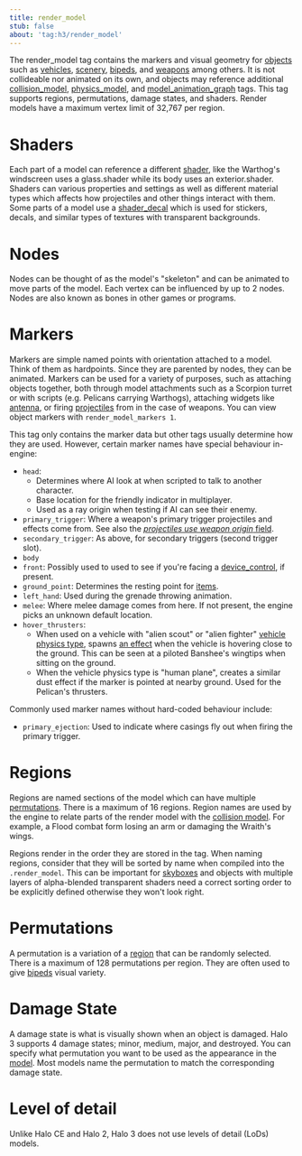 ```yaml
---
title: render_model
stub: false
about: 'tag:h3/render_model'
---
```

The render_model tag contains the markers and visual geometry for [objects](~object) such as [vehicles](~vehicle), [scenery](~), [bipeds](~biped), and [weapons](~weapon) among others. It is not collideable nor animated on its own, and objects may reference additional [collision_model](~), [physics_model](~), and [model_animation_graph](~) tags. This tag supports regions, permutations, damage states, and shaders. Render models have a maximum vertex limit of 32,767 per region.

# Shaders
Each part of a model can reference a different [shader](~), like the Warthog's windscreen uses a glass.shader while its body uses an exterior.shader. Shaders can various properties and settings as well as different material types which affects how projectiles and other things interact with them. Some parts of a model use a [shader_decal](~) which is used for stickers, decals, and similar types of textures with transparent backgrounds.

# Nodes
Nodes can be thought of as the model's "skeleton" and can be animated to move parts of the model. Each vertex can be influenced by up to 2 nodes. Nodes are also known as bones in other games or programs.

# Markers
Markers are simple named points with orientation attached to a model. Think of them as hardpoints. Since they are parented by nodes, they can be animated. Markers can be used for a variety of purposes, such as attaching objects together, both through model attachments such as a Scorpion turret or with scripts (e.g. Pelicans carrying Warthogs), attaching widgets like [antenna](~), or firing [projectiles](~projectile) from in the case of weapons. You can view object markers with `render_model_markers 1`.

This tag only contains the marker data but other tags usually determine how they are used. However, certain marker names have special behaviour in-engine:

* `head`:
  * Determines where AI look at when scripted to talk to another character.
  * Base location for the friendly indicator in multiplayer.
  * Used as a ray origin when testing if AI can see their enemy.
* `primary_trigger`: Where a weapon's primary trigger projectiles and effects come from. See also the [_projectiles use weapon origin_ field](~weapon#tag-field-triggers-flags-projectiles-use-weapon-origin).
* `secondary_trigger`: As above, for secondary triggers (second trigger slot).
* `body`
* `front`: Possibly used to used to see if you're facing a [device_control](~), if present.
* `ground_point`: Determines the resting point for [items](~item).
* `left_hand`: Used during the grenade throwing animation.
* `melee`: Where melee damage comes from here. If not present, the engine picks an unknown default location.
* `hover_thrusters`:
  * When used on a vehicle with "alien scout" or "alien fighter" [vehicle physics type](~vehicle#tag-field-vehicle-type), spawns [an effect](~vehicle#tag-field-effect) when the vehicle is hovering close to the ground. This can be seen at a piloted Banshee's wingtips when sitting on the ground.
  * When the vehicle physics type is "human plane", creates a similar dust effect if the marker is pointed at nearby ground. Used for the Pelican's thrusters.

Commonly used marker names without hard-coded behaviour include:

* `primary_ejection`: Used to indicate where casings fly out when firing the primary trigger.

# Regions
Regions are named sections of the model which can have multiple [permutations](#permutations). There is a maximum of 16 regions. Region names are used by the engine to relate parts of the render model with the [collision model](~collision_model). For example, a Flood combat form losing an arm or damaging the Wraith's wings.

Regions render in the order they are stored in the tag. When naming regions, consider that they will be sorted by name when compiled into the `.render_model`. This can be important for [skyboxes](~skyboxes#regions) and objects with multiple layers of alpha-blended transparent shaders need a correct sorting order to be explicitly defined otherwise they won't look right.

# Permutations
A permutation is a variation of a [region](#regions) that can be randomly selected. There is a maximum of 128 permutations per region. They are often used to give [bipeds](~biped) visual variety.

# Damage State
A damage state is what is visually shown when an object is damaged. Halo 3 supports 4 damage states; minor, medium, major, and destroyed. You can specify what permutation you want to be used as the appearance in the [model](~). Most models name the permutation to match the corresponding damage state.

# Level of detail
  Unlike Halo CE and Halo 2, Halo 3 does not use levels of detail (LoDs) models.
